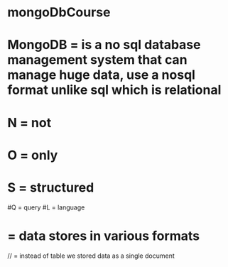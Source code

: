 # mongoDbCourse

# MongoDB = is a no sql database management system that can manage huge data, use a nosql format unlike sql which is relational

# N = not 
# O = only
# S = structured
#Q = query
#L = language
# = data stores in various formats
// = instead of table we stored data as a single document
